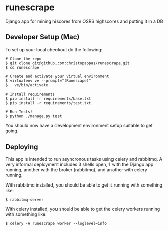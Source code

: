 # runescrape

Django app for mining hiscores from OSRS highscores and putting it in a DB

## Developer Setup (Mac)

To set up your local checkout do the following:

```
# Clone the repo
$ git clone git@github.com:christopappas/runescrape.git
$ cd runescrape

# Create and activate your virtual environment
$ virtualenv ve --prompt="(Runescape)"
$ . ve/bin/activate

# Install requirements
$ pip install -r requirements/base.txt
$ pip install -r requirements/test.txt 

# Run Tests!
$ python ./manage.py test
```

You should now have a development environment setup suitable to get going.

## Deploying

This app is intended to run asyncronous tasks using celery and rabbitmq. A very informal deployment includes 3 shells open, 1 with the Django app running, another with the broker (rabbitmq), and another with celery running.

With rabbitmq installed, you should be able to get it running with something like:

```
$ rabbitmq-server
```

With celery installed, you should be able to get the celery workers running with something like:

```
$ celery -A runescrape worker --loglevel=info
```
